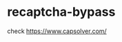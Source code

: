 # recaptcha-bypass
check https://www.capsolver.com/ 



















                                                                                                             
